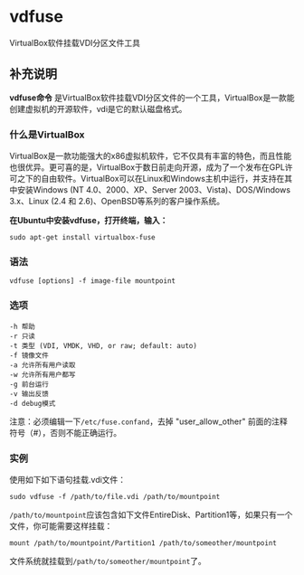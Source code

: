 vdfuse
===

VirtualBox软件挂载VDI分区文件工具

## 补充说明

**vdfuse命令** 是VirtualBox软件挂载VDI分区文件的一个工具，VirtualBox是一款能创建虚拟机的开源软件，vdi是它的默认磁盘格式。

### 什么是VirtualBox

VirtualBox是一款功能强大的x86虚拟机软件，它不仅具有丰富的特色，而且性能也很优异。更可喜的是，VirtualBox于数日前走向开源，成为了一个发布在GPL许可之下的自由软件。VirtualBox可以在Linux和Windows主机中运行，并支持在其中安装Windows (NT 4.0、2000、XP、Server 2003、Vista)、DOS/Windows 3.x、Linux (2.4 和 2.6)、OpenBSD等系列的客户操作系统。

 **在Ubuntu中安装vdfuse，打开终端，输入：**

```shell
sudo apt-get install virtualbox-fuse
```

### 语法

```shell
vdfuse [options] -f image-file mountpoint
```

### 选项

```shell
-h 帮助
-r 只读
-t 类型 (VDI, VMDK, VHD, or raw; default: auto)
-f 镜像文件
-a 允许所有用户读取
-w 允许所有用户都写
-g 前台运行
-v 输出反馈
-d debug模式
```

注意：必须编辑一下`/etc/fuse.confand`，去掉 "user_allow_other" 前面的注释符号（#），否则不能正确运行。

### 实例

使用如下如下语句挂载.vdi文件：

```shell
sudo vdfuse -f /path/to/file.vdi /path/to/mountpoint
```

`/path/to/mountpoint`应该包含如下文件EntireDisk、Partition1等，如果只有一个文件，你可能需要这样挂载：

```shell
mount /path/to/mountpoint/Partition1 /path/to/someother/mountpoint
```

文件系统就挂载到`/path/to/someother/mountpoint`了。


<!-- Linux命令行搜索引擎：https://jaywcjlove.github.io/linux-command/ -->
